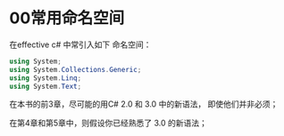 # 00常用命名空间

在effective c# 中常引入如下 命名空间：

```csharp
using System;
using System.Collections.Generic;
using System.Linq;
using System.Text;
```

在本书的前3章，尽可能的用C# 2.0 和 3.0 中的新语法， 即使他们并非必须；

在第4章和第5章中，则假设你已经熟悉了 3.0 的新语法；





